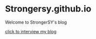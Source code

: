 # Strongersy.github.io
Welcome to StrongerSY's blog

[click to interview my blog](http://strongersy.github.io/)
